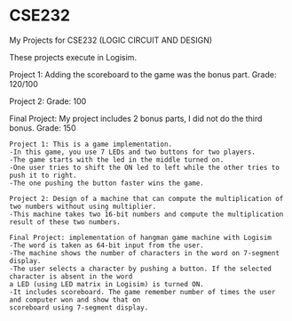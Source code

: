 # CSE232
My Projects for CSE232 (LOGIC CIRCUIT AND DESIGN)

These projects execute in Logisim.

Project 1:
Adding the scoreboard to the game was the bonus part.
Grade: 120/100

Project 2:
Grade: 100

Final Project:
My project includes 2 bonus parts, I did not do the third bonus.
Grade: 150

```
Project 1: This is a game implementation. 
-In this game, you use 7 LEDs and two buttons for two players.
-The game starts with the led in the middle turned on. 
-One user tries to shift the ON led to left while the other tries to push it to right.
-The one pushing the button faster wins the game. 

Project 2: Design of a machine that can compute the multiplication of two numbers without using multiplier. 
-This machine takes two 16-bit numbers and compute the multiplication result of these two numbers.

Final Project: implementation of hangman game machine with Logisim
-The word is taken as 64-bit input from the user.
-The machine shows the number of characters in the word on 7-segment display.
-The user selects a character by pushing a button. If the selected character is absent in the word
a LED (using LED matrix in Logisim) is turned ON. 
-It includes scoreboard. The game remember number of times the user and computer won and show that on 
scoreboard using 7-segment display.
```
